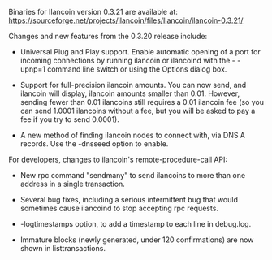 Binaries for Ilancoin version 0.3.21 are available at:
  https://sourceforge.net/projects/ilancoin/files/Ilancoin/ilancoin-0.3.21/

Changes and new features from the 0.3.20 release include:

* Universal Plug and Play support.  Enable automatic opening of a port for incoming connections by running ilancoin or ilancoind with the - -upnp=1 command line switch or using the Options dialog box.

* Support for full-precision ilancoin amounts.  You can now send, and ilancoin will display, ilancoin amounts smaller than 0.01.  However, sending fewer than 0.01 ilancoins still requires a 0.01 ilancoin fee (so you can send 1.0001 ilancoins without a fee, but you will be asked to pay a fee if you try to send 0.0001).

* A new method of finding ilancoin nodes to connect with, via DNS A records. Use the -dnsseed option to enable.

For developers, changes to ilancoin's remote-procedure-call API:

* New rpc command "sendmany" to send ilancoins to more than one address in a single transaction.

* Several bug fixes, including a serious intermittent bug that would sometimes cause ilancoind to stop accepting rpc requests. 

* -logtimestamps option, to add a timestamp to each line in debug.log.

* Immature blocks (newly generated, under 120 confirmations) are now shown in listtransactions.
